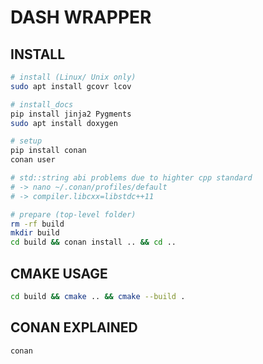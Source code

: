 # DASH WRAPPER

## INSTALL

```bash
# install (Linux/ Unix only)
sudo apt install gcovr lcov

# install_docs
pip install jinja2 Pygments
sudo apt install doxygen

# setup
pip install conan
conan user

# std::string abi problems due to highter cpp standard
# -> nano ~/.conan/profiles/default
# -> compiler.libcxx=libstdc++11

# prepare (top-level folder)
rm -rf build
mkdir build
cd build && conan install .. && cd ..
```

## CMAKE USAGE

```bash
cd build && cmake .. && cmake --build .
```

## CONAN EXPLAINED

```txt
conan
```

